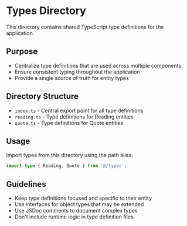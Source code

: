 # Types Directory

This directory contains shared TypeScript type definitions for the application.

## Purpose

- Centralize type definitions that are used across multiple components
- Ensure consistent typing throughout the application
- Provide a single source of truth for entity types

## Directory Structure

- `index.ts` - Central export point for all type definitions
- `reading.ts` - Type definitions for Reading entities
- `quote.ts` - Type definitions for Quote entities

## Usage

Import types from this directory using the path alias:

```typescript
import type { Reading, Quote } from '@/types';
```

## Guidelines

- Keep type definitions focused and specific to their entity
- Use interfaces for object types that may be extended
- Use JSDoc comments to document complex types
- Don't include runtime logic in type definition files
